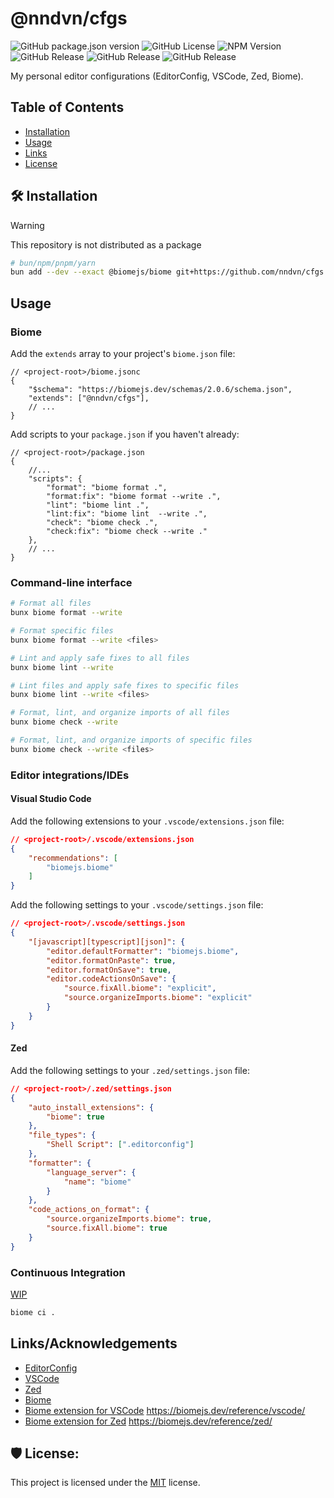 # @nndvn/cfgs

![GitHub package.json version](https://img.shields.io/github/package-json/v/nndvn/cfgs?logo=subversion&label=Version)
![GitHub License](https://img.shields.io/github/license/nndvn/cfgs?logo=mit&label=License)
![NPM Version](https://img.shields.io/npm/v/%40biomejs%2Fbiome?logo=biome&logoColor=white&label=biome)
![GitHub Release](https://img.shields.io/github/v/release/oven-sh/bun?logo=bun&label=Bun)
![GitHub Release](https://img.shields.io/github/v/release/zed-industries/zed?logo=zedindustries&label=Zed)
![GitHub Release](https://img.shields.io/github/v/release/microsoft/vscode?logo=vscodium&label=Visual+Studio+Code)

My personal editor configurations (EditorConfig, VSCode, Zed, Biome).

## Table of Contents
* [Installation](#installation)
* [Usage](#usage)
* [Links](#links)
* [License](#license)

## 🛠️ Installation

> [!WARNING]
> This repository is not distributed as a package

```bash
# bun/npm/pnpm/yarn
bun add --dev --exact @biomejs/biome git+https://github.com/nndvn/cfgs.git # @nndvn/cfgs
```

## Usage

### Biome

Add the `extends` array to your project's `biome.json` file:

```jsonc
// <project-root>/biome.jsonc
{
    "$schema": "https://biomejs.dev/schemas/2.0.6/schema.json",
    "extends": ["@nndvn/cfgs"],
    // ...
}
```

Add scripts to your `package.json` if you haven't already:

```jsonc
// <project-root>/package.json
{
    //...
    "scripts": {
        "format": "biome format .",
        "format:fix": "biome format --write .",
        "lint": "biome lint .",
        "lint:fix": "biome lint  --write .",
        "check": "biome check .",
        "check:fix": "biome check --write ."
    },
    // ...
}
```

### Command-line interface

```bash
# Format all files
bunx biome format --write

# Format specific files
bunx biome format --write <files>

# Lint and apply safe fixes to all files
bunx biome lint --write

# Lint files and apply safe fixes to specific files
bunx biome lint --write <files>

# Format, lint, and organize imports of all files
bunx biome check --write

# Format, lint, and organize imports of specific files
bunx biome check --write <files>
```

### Editor integrations/IDEs

#### Visual Studio Code

Add the following extensions to your `.vscode/extensions.json` file:

```json
// <project-root>/.vscode/extensions.json
{
    "recommendations": [
        "biomejs.biome"
    ]
}
```

Add the following settings to your `.vscode/settings.json` file:

```json
// <project-root>/.vscode/settings.json
{
    "[javascript][typescript][json]": {
        "editor.defaultFormatter": "biomejs.biome",
        "editor.formatOnPaste": true,
        "editor.formatOnSave": true,
        "editor.codeActionsOnSave": {
            "source.fixAll.biome": "explicit",
            "source.organizeImports.biome": "explicit"
        }
    }
}
```

#### Zed

Add the following settings to your `.zed/settings.json` file:

```json
// <project-root>/.zed/settings.json
{
    "auto_install_extensions": {
        "biome": true
    },
    "file_types": {
        "Shell Script": [".editorconfig"]
    },
    "formatter": {
        "language_server": {
            "name": "biome"
        }
    },
    "code_actions_on_format": {
        "source.organizeImports.biome": true,
        "source.fixAll.biome": true
    }
}
```

### Continuous Integration 

[WIP](https://biomejs.dev/recipes/continuous-integration/)

```bash
biome ci .
```

## Links/Acknowledgements

 - [EditorConfig](https://editorconfig.org/)
 - [VSCode](https://code.visualstudio.com/docs/configure/settings#_workspace-settings)
 - [Zed](https://zed.dev/docs/configuring-zed#settings-files)
 - [Biome](https://biomejs.dev/guides/getting-started/)
 - [Biome extension for VSCode](https://github.com/biomejs/biome-vscode) https://biomejs.dev/reference/vscode/
 - [Biome extension for Zed](https://github.com/biomejs/biome-zed) https://biomejs.dev/reference/zed/

## 🛡️ License:

This project is licensed under the [MIT](LICENSE) license.
